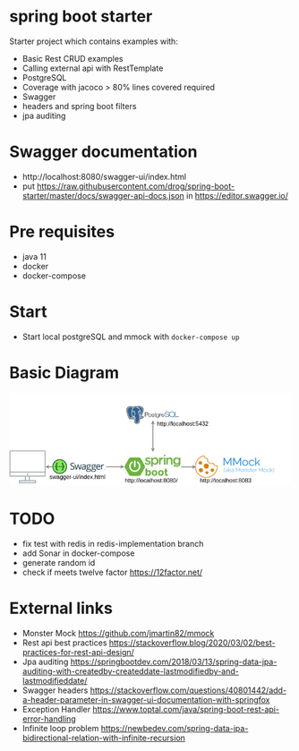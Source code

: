 # spring boot starter
Starter project which contains examples with:
* Basic Rest CRUD examples
* Calling external api with RestTemplate
* PostgreSQL
* Coverage with jacoco > 80% lines covered required
* Swagger
* headers and spring boot filters
* jpa auditing

# Swagger documentation
- http://localhost:8080/swagger-ui/index.html
- put https://raw.githubusercontent.com/drog/spring-boot-starter/master/docs/swagger-api-docs.json in https://editor.swagger.io/

# Pre requisites
- java 11
- docker
- docker-compose

# Start
- Start local postgreSQL and mmock with `docker-compose up`

# Basic Diagram
![Basic Diagram](./docs/basic_diagram.png)

# TODO
- fix test with redis in redis-implementation branch
- add Sonar in docker-compose
- generate random id
- check if meets twelve factor https://12factor.net/

# External links
- Monster Mock https://github.com/jmartin82/mmock
- Rest api best practices https://stackoverflow.blog/2020/03/02/best-practices-for-rest-api-design/
- Jpa auditing https://springbootdev.com/2018/03/13/spring-data-jpa-auditing-with-createdby-createddate-lastmodifiedby-and-lastmodifieddate/
- Swagger headers https://stackoverflow.com/questions/40801442/add-a-header-parameter-in-swagger-ui-documentation-with-springfox
- Exception Handler https://www.toptal.com/java/spring-boot-rest-api-error-handling
- Infinite loop problem https://newbedev.com/spring-data-jpa-bidirectional-relation-with-infinite-recursion